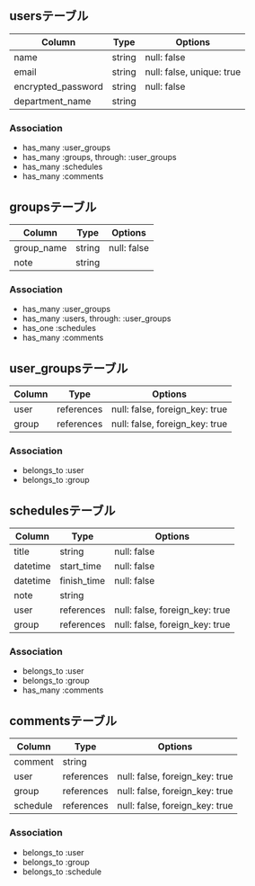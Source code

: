 
## usersテーブル

|Column                  |Type    |Options                   |
|------------------------|--------|--------------------------|
|name                    |string  |null: false               |
|email                   |string  |null: false, unique: true |
|encrypted_password      |string  |null: false               |
|department_name         |string  |                          |

### Association
- has_many :user_groups
- has_many :groups, through: :user_groups
- has_many :schedules
- has_many :comments



## groupsテーブル

|Column              |Type     |Options                      |
|--------------------|---------|-----------------------------|
|group_name          |string   |null: false                  |
|note                |string   |                             |
 

### Association
- has_many :user_groups
- has_many :users, through: :user_groups
- has_one :schedules
- has_many :comments




## user_groupsテーブル

|Column        |Type       |Options                         |
|--------------|-----------|--------------------------------|
|user          |references |null: false, foreign_key: true  | 
|group         |references |null: false, foreign_key: true  |

### Association
- belongs_to :user
- belongs_to :group




## schedulesテーブル

|Column         |Type        |Options                         |
|---------------|------------|--------------------------------|
|title          |string      |null: false                     |
|datetime       |start_time  |null: false                     |
|datetime       |finish_time |null: false                     |
|note           |string      |                                |
|user           |references  |null: false, foreign_key: true  |
|group          |references  |null: false, foreign_key: true  |

### Association
- belongs_to :user
- belongs_to :group
- has_many :comments




## commentsテーブル

|Column         |Type        |Options                         |
|---------------|------------|--------------------------------|
|comment        |string      |                                |
|user           |references  |null: false, foreign_key: true  |
|group          |references  |null: false, foreign_key: true  |
|schedule       |references  |null: false, foreign_key: true  |

### Association
- belongs_to :user
- belongs_to :group
- belongs_to :schedule


